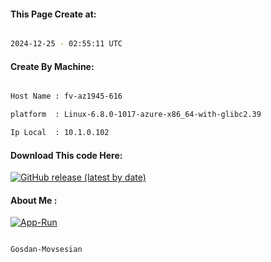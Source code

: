 
   
#### This Page Create at:

```bash

2024-12-25 - 02:55:11 UTC

```

#### Create By Machine:

```bash

Host Name : fv-az1945-616

platform  : Linux-6.8.0-1017-azure-x86_64-with-glibc2.39

Ip Local  : 10.1.0.102

```
#### Download This code Here:

[![GitHub release (latest by date)](https://img.shields.io/github/v/release/Gosdan-Movsesian/Gosdan?style=for-the-badge&label=Download)](https://github.com/Gosdan-Movsesian/Gosdan/releases) 

</p> 

#### About Me :

[![App-Run](https://github.com/Gosdan-Movsesian/Gosdan/actions/workflows/App-Run.yml/badge.svg)](https://github.com/Gosdan-Movsesian/Gosdan/actions/workflows/App-Run.yml)

```bash

Gosdan-Movsesian

```

